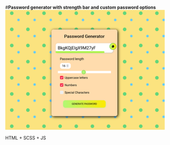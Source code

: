 #**Password generator with strength bar and custom password options**
![](images/showWebsite.png)

HTML + SCSS + JS
